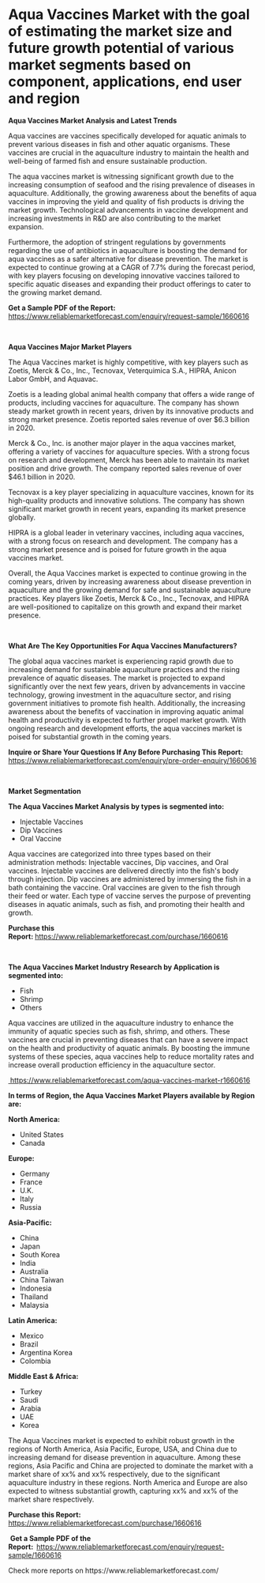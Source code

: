 <p><h1>Aqua Vaccines Market with the goal of estimating the market size and future growth potential of various market segments based on component, applications, end user and region</h1></p><p><strong>Aqua Vaccines Market Analysis and Latest Trends</strong></p>
<p><p>Aqua vaccines are vaccines specifically developed for aquatic animals to prevent various diseases in fish and other aquatic organisms. These vaccines are crucial in the aquaculture industry to maintain the health and well-being of farmed fish and ensure sustainable production.</p><p>The aqua vaccines market is witnessing significant growth due to the increasing consumption of seafood and the rising prevalence of diseases in aquaculture. Additionally, the growing awareness about the benefits of aqua vaccines in improving the yield and quality of fish products is driving the market growth. Technological advancements in vaccine development and increasing investments in R&D are also contributing to the market expansion.</p><p>Furthermore, the adoption of stringent regulations by governments regarding the use of antibiotics in aquaculture is boosting the demand for aqua vaccines as a safer alternative for disease prevention. The market is expected to continue growing at a CAGR of 7.7% during the forecast period, with key players focusing on developing innovative vaccines tailored to specific aquatic diseases and expanding their product offerings to cater to the growing market demand.</p></p>
<p><strong>Get a Sample PDF of the Report:&nbsp;</strong> <a href="https://www.reliablemarketforecast.com/enquiry/request-sample/1660616">https://www.reliablemarketforecast.com/enquiry/request-sample/1660616</a></p>
<p>&nbsp;</p>
<p><strong>Aqua Vaccines Major Market Players</strong></p>
<p><p>The Aqua Vaccines market is highly competitive, with key players such as Zoetis, Merck & Co., Inc., Tecnovax, Veterquimica S.A., HIPRA, Anicon Labor GmbH, and Aquavac. </p><p>Zoetis is a leading global animal health company that offers a wide range of products, including vaccines for aquaculture. The company has shown steady market growth in recent years, driven by its innovative products and strong market presence. Zoetis reported sales revenue of over $6.3 billion in 2020.</p><p>Merck & Co., Inc. is another major player in the aqua vaccines market, offering a variety of vaccines for aquaculture species. With a strong focus on research and development, Merck has been able to maintain its market position and drive growth. The company reported sales revenue of over $46.1 billion in 2020.</p><p>Tecnovax is a key player specializing in aquaculture vaccines, known for its high-quality products and innovative solutions. The company has shown significant market growth in recent years, expanding its market presence globally. </p><p>HIPRA is a global leader in veterinary vaccines, including aqua vaccines, with a strong focus on research and development. The company has a strong market presence and is poised for future growth in the aqua vaccines market.</p><p>Overall, the Aqua Vaccines market is expected to continue growing in the coming years, driven by increasing awareness about disease prevention in aquaculture and the growing demand for safe and sustainable aquaculture practices. Key players like Zoetis, Merck & Co., Inc., Tecnovax, and HIPRA are well-positioned to capitalize on this growth and expand their market presence.</p></p>
<p>&nbsp;</p>
<p><strong>What Are The Key Opportunities For Aqua Vaccines Manufacturers?</strong></p>
<p><p>The global aqua vaccines market is experiencing rapid growth due to increasing demand for sustainable aquaculture practices and the rising prevalence of aquatic diseases. The market is projected to expand significantly over the next few years, driven by advancements in vaccine technology, growing investment in the aquaculture sector, and rising government initiatives to promote fish health. Additionally, the increasing awareness about the benefits of vaccination in improving aquatic animal health and productivity is expected to further propel market growth. With ongoing research and development efforts, the aqua vaccines market is poised for substantial growth in the coming years.</p></p>
<p><strong>Inquire or Share Your Questions If Any Before Purchasing This Report:</strong> <a href="https://www.reliablemarketforecast.com/enquiry/pre-order-enquiry/1660616">https://www.reliablemarketforecast.com/enquiry/pre-order-enquiry/1660616</a></p>
<p>&nbsp;</p>
<p><strong>Market Segmentation</strong></p>
<p><strong>The Aqua Vaccines Market Analysis by types is segmented into:</strong></p>
<p><ul><li>Injectable Vaccines</li><li>Dip Vaccines</li><li>Oral Vaccine</li></ul></p>
<p><p>Aqua vaccines are categorized into three types based on their administration methods: Injectable vaccines, Dip vaccines, and Oral vaccines. Injectable vaccines are delivered directly into the fish's body through injection. Dip vaccines are administered by immersing the fish in a bath containing the vaccine. Oral vaccines are given to the fish through their feed or water. Each type of vaccine serves the purpose of preventing diseases in aquatic animals, such as fish, and promoting their health and growth.</p></p>
<p><strong>Purchase this Report:&nbsp;</strong><a href="https://www.reliablemarketforecast.com/purchase/1660616">https://www.reliablemarketforecast.com/purchase/1660616</a></p>
<p>&nbsp;</p>
<p><strong>The Aqua Vaccines Market Industry Research by Application is segmented into:</strong></p>
<p><ul><li>Fish</li><li>Shrimp</li><li>Others</li></ul></p>
<p><p>Aqua vaccines are utilized in the aquaculture industry to enhance the immunity of aquatic species such as fish, shrimp, and others. These vaccines are crucial in preventing diseases that can have a severe impact on the health and productivity of aquatic animals. By boosting the immune systems of these species, aqua vaccines help to reduce mortality rates and increase overall production efficiency in the aquaculture sector.</p></p>
<p><a href="https://www.reliablemarketforecast.com/aqua-vaccines-market-r1660616">&nbsp;https://www.reliablemarketforecast.com/aqua-vaccines-market-r1660616</a></p>
<p><strong>In terms of Region, the Aqua Vaccines Market Players available by Region are:</strong></p>
<p>
    <p> <strong> North America: </strong>
        <ul>
            <li>United States</li>
            <li>Canada</li>
        </ul>
        </p> 
    <p> <strong> Europe: </strong>
        <ul>
            <li>Germany</li>
            <li>France</li>
            <li>U.K.</li>
            <li>Italy</li>
            <li>Russia</li>
        </ul>
        </p> 
    <p> <strong> Asia-Pacific: </strong>
        <ul>
            <li>China</li>
            <li>Japan</li>
            <li>South Korea</li>
            <li>India</li>
            <li>Australia</li>
            <li>China Taiwan</li>
            <li>Indonesia</li>
            <li>Thailand</li>
            <li>Malaysia</li>
        </ul>
        </p> 
    <p> <strong> Latin America: </strong>
        <ul>
            <li>Mexico</li>
            <li>Brazil</li>
            <li>Argentina Korea</li>
            <li>Colombia</li>
        </ul>
        </p> 
    <p> <strong> Middle East & Africa: </strong>
        <ul>
            <li>Turkey</li>
            <li>Saudi</li>
            <li>Arabia</li>
            <li>UAE</li>
            <li>Korea</li>
        </ul>
    </p>
    </p>
<p><p>The Aqua Vaccines market is expected to exhibit robust growth in the regions of North America, Asia Pacific, Europe, USA, and China due to increasing demand for disease prevention in aquaculture. Among these regions, Asia Pacific and China are projected to dominate the market with a market share of xx% and xx% respectively, due to the significant aquaculture industry in these regions. North America and Europe are also expected to witness substantial growth, capturing xx% and xx% of the market share respectively.</p></p>
<p><strong>Purchase this Report: </strong><a href="https://www.reliablemarketforecast.com/purchase/1660616">https://www.reliablemarketforecast.com/purchase/1660616</a></p>
<p>&nbsp;<strong>Get a Sample PDF of the Report:&nbsp;&nbsp;</strong><a href="https://www.reliablemarketforecast.com/enquiry/request-sample/1660616">https://www.reliablemarketforecast.com/enquiry/request-sample/1660616</a></p>
<p><strong></strong></p>
<p>Check more reports on https://www.reliablemarketforecast.com/</p>